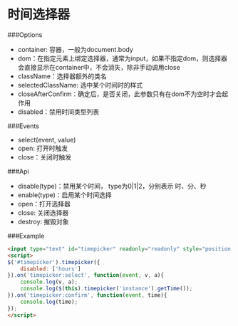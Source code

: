 时间选择器
===============================
 
###Options

*   container: 容器，一般为document.body
*   dom：在指定元素上绑定选择器，通常为input，如果不指定dom，则选择器会直接显示在container中，不会消失，除非手动调用close
*   className：选择器额外的类名
*   selectedClassName: 选中某个时间时的样式
*   closeAfterConfirm：确定后，是否关闭，此参数只有在dom不为空时才会起作用
*   disabled：禁用时间类型列表

 
###Events
 
*   select(event, value)
*   open: 打开时触发
*   close：关闭时触发

###Api

*   disable(type)：禁用某个时间， type为0|1|2，分别表示 时、分、秒 
*   enable(type)：启用某个时间选择
*   open：打开选择器
*   close: 关闭选择器
*   destroy: 摧毁对象
 
###Example

```html
<input type="text" id="timepicker" readonly="readonly" style="position: absolute; top: 500px;"/>
<script>
$('#timepicker').timepicker({
    disabled: ['hours']
}).on('timepicker:select', function(event, v, a){
    console.log(v, a);
    console.log($(this).timepicker('instance').getTime());
}).on('timepicker:confirm', function(event, time){
    console.log(time);
});
</script>
```